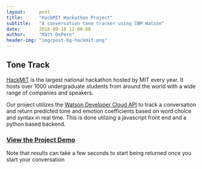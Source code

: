 ```yaml
---
layout:     post
title:      "HackMIT Hackathon Project"
subtitle:   "A conversation tone tracker using IBM Watson"
date:       2016-09-18 12:00:00
author:     "Matt DePero"
header-img: "img/post-bg-hackmit.png"
---
```


<h2>Tone Track</h2>
<p>
<a href="https://github.com/ColeHoff7/hackMIT/" target="_BLANK"><span class="fa-stack fa-lg"><i class="fa fa-circle fa-stack-2x"></i><i class="fa fa-github fa-stack-1x fa-inverse"></i></span></a>
</p>

<p>
<a href="https://hackmit.org/" target="_BLANK">HackMIT</a> is the largest national hackathon hosted by MIT every year. It hosts over 1000 undergraduate students from around the world with a wide range of companies and speakers.
</p>

<p>
Our project utilizes the <a href="https://www.ibm.com/watson/developercloud/" target="_BLANK">Watson Developer Cloud API</a> to track a conversation and return predicted tone and emotion coefficients based on word choice and syntax in real time. This is done utilzing a javascript front end and a python based backend.
</p>

<h3><a href="https://tonetrack.me" target="_BLANK" style="text-decoration:underline;">View the Project Demo</a></h3>
<p>Note that results can take a few seconds to start being returned once you start your conversation</p>
